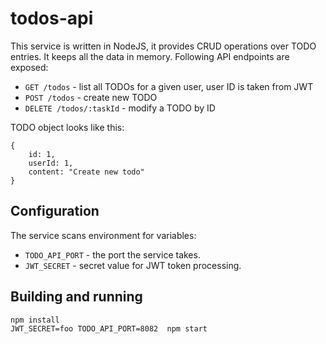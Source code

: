 # todos-api

This service is written in NodeJS, it provides CRUD operations over TODO entries. 
It keeps all the data in memory. Following API endpoints are exposed:

- `GET /todos` - list all TODOs for a given user, user ID is taken from JWT
- `POST /todos` - create new TODO
- `DELETE /todos/:taskId` - modify a TODO by ID

TODO object looks like this:
```
{
    id: 1,
    userId: 1,
    content: "Create new todo"
}
```

## Configuration

The service scans environment for variables:
- `TODO_API_PORT` - the port the service takes.
- `JWT_SECRET` - secret value for JWT token processing.

## Building and running

```
npm install
JWT_SECRET=foo TODO_API_PORT=8082  npm start
```